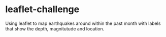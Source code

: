 # leaflet-challenge


Using leaflet to map earthquakes around within the past month with labels that show the depth, magnitutude and location. 
